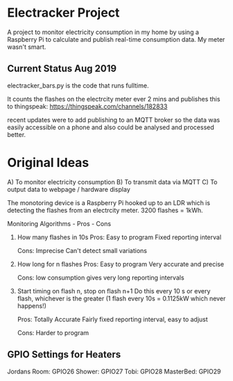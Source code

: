 Electracker Project
===================

A project to monitor electricity consumption in my home by using a Raspberry Pi to calculate and publish real-time consumption data. My meter wasn't smart.

Current Status Aug 2019
-----------------------

electracker_bars.py is the code that runs fulltime.

It counts the flashes on the electrcity meter ever 2 mins and publishes this to thingspeak:
https://thingspeak.com/channels/182833

recent updates were to add publishing to an MQTT broker so the data was easily accessible on a phone and also could be analysed and processed better.








Original Ideas
==============

A) To monitor electricity consumption
B) To transmit data via MQTT
C) To output data to webpage / hardware display


The monotoring device is a Raspberry Pi hooked up to an LDR which is detecting
the flashes from an electrcity meter. 3200 flashes = 1kWh.  

Monitoring Algorithms - Pros - Cons

1) How many flashes in 10s
	Pros:
	Easy to program
	Fixed reporting interval
	

	Cons:
	Imprecise
	Can't detect small variations
	
2) How long for n flashes
	Pros:
	Easy to program
	Very accurate and precise

	Cons:
	low consumption gives very long reporting intervals

3) Start timing  on flash n, stop on flash n+1
   Do this every 10 s or every flash, whichever is the greater
   (1 flash every 10s = 0.1125kW which never happens!)

	Pros:
	Totally Accurate
	Fairly fixed reporting interval, easy to adjust
	
	Cons:
	Harder to program


GPIO Settings for Heaters
-------------------------

Jordans Room: GPIO26
Shower: GPIO27
Tobi: GPIO28
MasterBed: GPIO29

